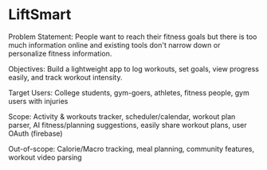 # LiftSmart
Problem Statement: People want to reach their fitness goals but there is too much information online and existing tools don't narrow down or personalize fitness information.

Objectives: Build a lightweight app to log workouts, set goals, view progress easily, and track workout intensity.

Target Users: College students, gym-goers, athletes, fitness people, gym users with injuries

Scope: Activity & workouts tracker, scheduler/calendar, workout plan parser, AI fitness/planning suggestions, easily share workout plans, user OAuth (firebase) 

Out-of-scope: Calorie/Macro tracking, meal planning, community features, workout video parsing